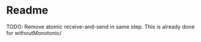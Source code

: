 # Readme

TODO: Remove atomic receive-and-send in same step.
This is already done for withoutMonotonic/
